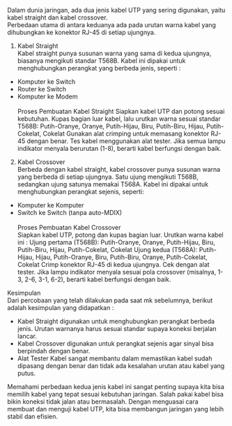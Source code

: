 Dalam dunia jaringan, ada dua jenis kabel UTP yang sering digunakan, yaitu kabel straight dan kabel crossover.<br>
Perbedaan utama di antara keduanya ada pada urutan warna kabel yang dihubungkan ke konektor RJ-45 di setiap ujungnya.

1. Kabel Straight<br>
Kabel straight punya susunan warna yang sama di kedua ujungnya, biasanya mengikuti standar T568B. Kabel ini dipakai untuk menghubungkan perangkat yang berbeda jenis, seperti :

- Komputer ke Switch<br>
- Router ke Switch<br>
- Komputer ke Modem<br><br>
Proses Pembuatan Kabel Straight
Siapkan kabel UTP dan potong sesuai kebutuhan.
Kupas bagian luar kabel, lalu urutkan warna sesuai standar T568B:
Putih-Oranye, Oranye, Putih-Hijau, Biru, Putih-Biru, Hijau, Putih-Cokelat, Cokelat
Gunakan alat crimping untuk memasang konektor RJ-45 dengan benar.
Tes kabel menggunakan alat tester. Jika semua lampu indikator menyala berurutan (1-8), berarti kabel berfungsi dengan baik.<br>
2. Kabel Crossover<br>
Berbeda dengan kabel straight, kabel crossover punya susunan warna yang berbeda di setiap ujungnya. Satu ujung mengikuti T568B, sedangkan ujung satunya memakai T568A. Kabel ini dipakai untuk menghubungkan perangkat sejenis, seperti:

- Komputer ke Komputer<br>
- Switch ke Switch (tanpa auto-MDIX)<br><br>
Proses Pembuatan Kabel Crossover<br>
Siapkan kabel UTP, potong dan kupas bagian luar.
Urutkan warna kabel ini : Ujung pertama (T568B): Putih-Oranye, Oranye, Putih-Hijau, Biru, Putih-Biru, Hijau, Putih-Cokelat, Cokelat
Ujung kedua (T568A): Putih-Hijau, Hijau, Putih-Oranye, Biru, Putih-Biru, Oranye, Putih-Cokelat, Cokelat
Crimp konektor RJ-45 di kedua ujungnya.
Cek dengan alat tester. Jika lampu indikator menyala sesuai pola crossover (misalnya, 1-3, 2-6, 3-1, 6-2), berarti kabel berfungsi dengan baik.<br>

Kesimpulan<br>
Dari percobaan yang telah dilakukan pada saat mk sebelumnya, berikut adalah kesimpulan yang didapatkan :<br>
- Kabel Straight digunakan untuk menghubungkan perangkat berbeda jenis. Urutan warnanya harus sesuai standar supaya koneksi berjalan lancar.<br>
- Kabel Crossover digunakan untuk perangkat sejenis agar sinyal bisa berpindah dengan benar.<br>
- Alat Tester Kabel sangat membantu dalam memastikan kabel sudah dipasang dengan benar dan tidak ada kesalahan urutan atau kabel yang putus.<br>

Memahami perbedaan kedua jenis kabel ini sangat penting supaya kita bisa memilih kabel yang tepat sesuai kebutuhan jaringan. Salah pakai kabel bisa bikin koneksi tidak jalan atau bermasalah. Dengan menguasai cara membuat dan menguji kabel UTP, kita bisa membangun jaringan yang lebih stabil dan efisien. 

